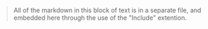 > All of the markdown in this block of text is in a separate file, and embedded here through the use of the "Include" extention.